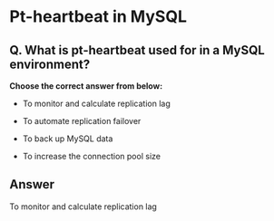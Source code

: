 # Pt-heartbeat in MySQL

## Q. What is pt-heartbeat used for in a MySQL environment?

**Choose the correct answer from below:**

  - To monitor and calculate replication lag

  - To automate replication failover

  - To back up MySQL data

  - To increase the connection pool size


## Answer
To monitor and calculate replication lag
